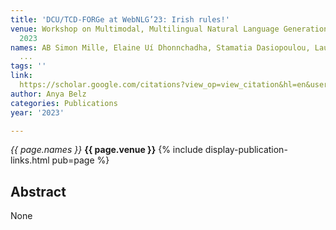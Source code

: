 ```yaml
---
title: 'DCU/TCD-FORGe at WebNLG’23: Irish rules!'
venue: Workshop on Multimodal, Multilingual Natural Language Generation (MM-NLG'23),
  2023
names: AB Simon Mille, Elaine Uí Dhonnchadha, Stamatia Dasiopoulou, Lauren Cassidy
  ...
tags: ''
link: 
  https://scholar.google.com/citations?view_op=view_citation&hl=en&user=trwwiW4AAAAJ&pagesize=100&sortby=pubdate&citation_for_view=trwwiW4AAAAJ:AvfA0Oy_GE0C
author: Anya Belz
categories: Publications
year: '2023'

---
```


*{{ page.names }}*
**{{ page.venue }}**
{% include display-publication-links.html pub=page %}
## Abstract

None